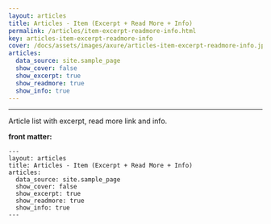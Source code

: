 ```yaml
---
layout: articles
title: Articles - Item (Excerpt + Read More + Info)
permalink: /articles/item-excerpt-readmore-info.html
key: articles-item-excerpt-readmore-info
cover: /docs/assets/images/axure/articles-item-excerpt-readmore-info.jpg
articles:
  data_source: site.sample_page
  show_cover: false
  show_excerpt: true
  show_readmore: true
  show_info: true
---
```


<div class="article__content" markdown="1">

---

Article list with excerpt, read more link and info.

<!--more-->

**front matter:**

    ---
    layout: articles
    title: Articles - Item (Excerpt + Read More + Info)
    articles:
      data_source: site.sample_page
      show_cover: false
      show_excerpt: true
      show_readmore: true
      show_info: true
    ---

</div>
